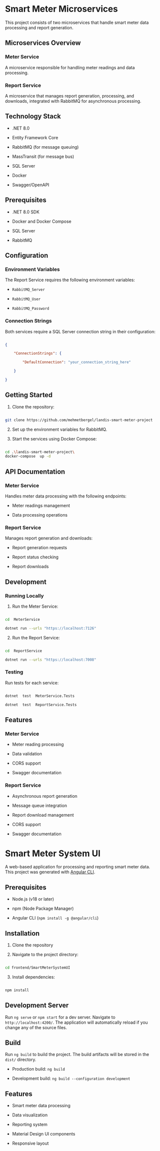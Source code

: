 

# Smart Meter Microservices

  

This project consists of two microservices that handle smart meter data processing and report generation.

  

## Microservices Overview

  

### Meter Service

A microservice responsible for handling meter readings and data processing.

  

### Report Service

A microservice that manages report generation, processing, and downloads, integrated with RabbitMQ for asynchronous processing.

  

## Technology Stack

  

- .NET 8.0

- Entity Framework Core

- RabbitMQ (for message queuing)

- MassTransit (for message bus)

- SQL Server

- Docker

- Swagger/OpenAPI

  

## Prerequisites

  

- .NET 8.0 SDK

- Docker and Docker Compose

- SQL Server

- RabbitMQ

  

## Configuration

  

### Environment Variables

The Report Service requires the following environment variables:

-  `RabbitMQ_Server`

-  `RabbitMQ_User`

-  `RabbitMQ_Password`

  

### Connection Strings

Both services require a SQL Server connection string in their configuration:

```json

{

	"ConnectionStrings": {

		"DefaultConnection": "your_connection_string_here"

	}

}

```

  

## Getting Started

  

1. Clone the repository:

```bash

git clone https://github.com/mehmetbergel/landis-smart-meter-project

```

  

2. Set up the environment variables for RabbitMQ.

  

3. Start the services using Docker Compose:

```bash

cd .\landis-smart-meter-project\ 
docker-compose  up -d

```


## API Documentation

  

### Meter Service

Handles meter data processing with the following endpoints:

- Meter readings management

- Data processing operations

  

### Report Service

Manages report generation and downloads:

- Report generation requests

- Report status checking

- Report downloads

  

## Development

  

### Running Locally


  

1. Run the Meter Service:

```bash

cd  MeterService

dotnet run --urls "https://localhost:7126"

```

  

2. Run the Report Service:

```bash

cd  ReportService

dotnet run --urls "https://localhost:7008"

```

  

### Testing

  

Run tests for each service:

```bash

dotnet  test  MeterService.Tests

dotnet  test  ReportService.Tests

```

  

## Features

  

### Meter Service

- Meter reading processing

- Data validation

- CORS support

- Swagger documentation

  

### Report Service

- Asynchronous report generation

- Message queue integration

- Report download management

- CORS support

- Swagger documentation









# Smart Meter System UI

  

A web-based application for processing and reporting smart meter data. This project was generated with [Angular CLI](https://github.com/angular/angular-cli).

  

## Prerequisites

  

- Node.js (v18 or later)

- npm (Node Package Manager)

- Angular CLI (`npm install -g @angular/cli`)

  

## Installation

  

1. Clone the repository

2. Navigate to the project directory:

```bash

cd frontend/SmartMeterSystemUI

```

3. Install dependencies:

```bash

npm install

```

  

## Development Server

  

Run `ng serve` or `npm start` for a dev server. Navigate to `http://localhost:4200/`. The application will automatically reload if you change any of the source files.

  

## Build

  

Run `ng build` to build the project. The build artifacts will be stored in the `dist/` directory.

  

- Production build: `ng build`

- Development build: `ng build --configuration development`

  

## Features

  

- Smart meter data processing

- Data visualization

- Reporting system

- Material Design UI components

- Responsive layout
